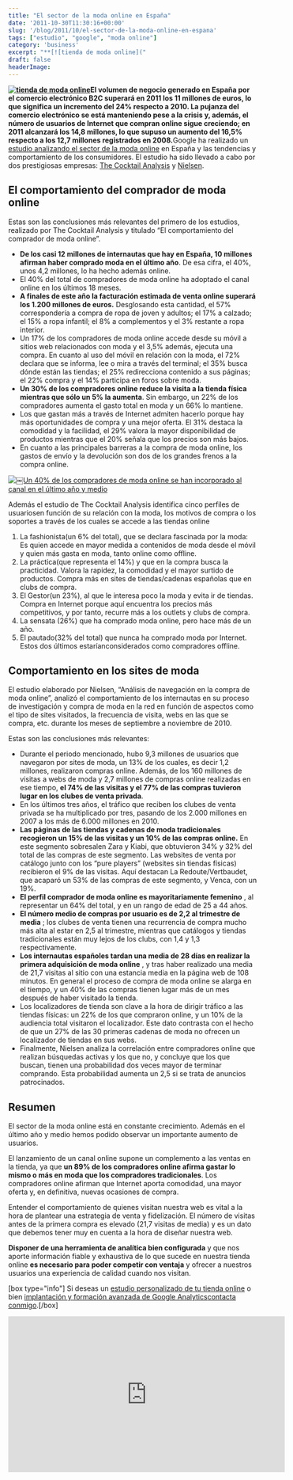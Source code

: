 ```yaml
---
title: "El sector de la moda online en España"
date: '2011-10-30T11:30:16+00:00'
slug: '/blog/2011/10/el-sector-de-la-moda-online-en-espana'
tags: ["estudio", "google", "moda online"]
category: 'business'
excerpt: "**[![tienda de moda online]("
draft: false
headerImage:
---
```

**[![tienda de moda online](http://static.squarespace.com/static/5303797ae4b0c6ad9e43f072/5303ce80e4b0400995a883d6/5303cf4ae4b0400995a88c07/1392758602897/las_celebrities_se_visten_de_venca.es_receta_main_landscape1.jpg?format=original "las\_celebrities\_se\_visten\_de\_venca.es")](http://static.squarespace.com/static/5303797ae4b0c6ad9e43f072/5303ce80e4b0400995a883d6/5303cf4ae4b0400995a88c07/1392758602897/las_celebrities_se_visten_de_venca.es_receta_main_landscape1.jpg?format=original)El volumen de negocio generado en España por el comercio electrónico B2C superará en 2011 los 11 millones de euros, lo que significa un incremento del 24% respecto a 2010. La pujanza del comercio electrónico se está manteniendo pese a la crisis y, además, el número de usuarios de Internet que compran online sigue creciendo; en 2011 alcanzará los 14,8 millones, lo que supuso un aumento del 16,5% respecto a los 12,7 millones registrados en 2008.**<!--more-->Google ha realizado un [estudio analizando el sector de la moda online](http://googleespana.blogspot.com/2011/10/asi-compran-moda-los-espanoles-en.html "asi compran moda los españoles") en España y las tendencias y comportamiento de los consumidores. El estudio ha sido llevado a cabo por dos prestigiosas empresas: [The Cocktail Analysis](http://static.squarespace.com/static/5303797ae4b0c6ad9e43f072/5303ce80e4b0400995a883d6/5303cf35e4b0400995a88b0c/1392758581676/?format=original "The Cocktail Analysis") y [Nielsen](http://es.nielsen.com/site/index.shtml).

## El comportamiento del comprador de moda online

Estas son las conclusiones más relevantes del primero de los estudios, realizado por The Cocktail Analysis y titulado “El comportamiento del comprador de moda online”.

- **De los casi 12 millones de internautas que hay en España, 10 millones afirman haber comprado moda en el último año**. De esa cifra, el 40%, unos 4,2 millones, lo ha hecho además online.
- El 40% del total de compradores de moda online ha adoptado el canal online en los últimos 18 meses.
- **A finales de este año la facturación estimada de venta online superará los 1.200 millones de euros.** Desglosando esta cantidad, el 57% correspondería a compra de ropa de joven y adultos; el 17% a calzado; el 15% a ropa infantil; el 8% a complementos y el 3% restante a ropa interior.
- Un 17% de los compradores de moda online accede desde su móvil a sitios web relacionados con moda y el 3,5% además, ejecuta una compra. En cuanto al uso del móvil en relación con la moda, el 72% declara que se informa, lee o mira a través del terminal; el 35% busca dónde están las tiendas; el 25% redirecciona contenido a sus páginas; el 22% compra y el 14% participa en foros sobre moda.
- **Un 30% de los compradores online reduce la visita a la tienda física mientras que sólo un 5% la aumenta**. Sin embargo, un 22% de los compradores aumenta el gasto total en moda y un 66% lo mantiene.
- Los que gastan más a través de Internet admiten hacerlo porque hay más oportunidades de compra y una mejor oferta. El 31% destaca la comodidad y la facilidad, el 29% valora la mayor disponibilidad de productos mientras que el 20% señala que los precios son más bajos.
- En cuanto a las principales barreras a la compra de moda online, los gastos de envío y la devolución son dos de los grandes frenos a la compra online.

[![￼Un 40% de los compradores de moda online se han incorporado al canal en el último año y medio](http://static.squarespace.com/static/5303797ae4b0c6ad9e43f072/5303ce80e4b0400995a883d6/5303cf4be4b0400995a88c0a/1392758603109/estudio_modal_online.jpg?format=original "estudio\_modal\_online")](http://static.squarespace.com/static/5303797ae4b0c6ad9e43f072/5303ce80e4b0400995a883d6/5303cf4be4b0400995a88c0a/1392758603109/estudio_modal_online.jpg?format=original)

Además el estudio de The Cocktail Analysis identifica cinco perfiles de usuariosen función de su relación con la moda, los motivos de compra o los soportes a través de los cuales se accede a las tiendas online

1. La fashionista(un 6% del total), que se declara fascinada por la moda: Es quien accede en mayor medida a contenidos de moda desde el móvil y quien más gasta en moda, tanto online como offline.
2. La práctica(que representa el 14%) y que en la compra busca la practicidad. Valora la rapidez, la comodidad y el mayor surtido de productos. Compra más en sites de tiendas/cadenas españolas que en clubs de compra.
3. El Gestor(un 23%), al que le interesa poco la moda y evita ir de tiendas. Compra en Internet porque aquí encuentra los precios más competitivos, y por tanto, recurre más a los outlets y clubs de compra.
4. La sensata (26%) que ha comprado moda online, pero hace más de un año.
5. El pautado(32% del total) que nunca ha comprado moda por Internet. Estos dos últimos estaríanconsiderados como compradores offline.

##  Comportamiento en los sites de moda

El estudio elaborado por Nielsen, “Análisis de navegación en la compra de moda online”, analizó el comportamiento de los internautas en su proceso de investigación y compra de moda en la red en función de aspectos como el tipo de sites visitados, la frecuencia de visita, webs en las que se compra, etc. durante los meses de septiembre a noviembre de 2010.

Estas son las conclusiones más relevantes:

- Durante el periodo mencionado, hubo 9,3 millones de usuarios que navegaron por sites de moda, un 13% de los cuales, es decir 1,2 millones, realizaron compras online. Además, de los 160 millones de visitas a webs de moda y 2,7 millones de compras online realizadas en ese tiempo, **el 74% de las visitas y el 77% de las compras tuvieron lugar en los clubes de venta privada**.
- En los últimos tres años, el tráfico que reciben los clubes de venta privada se ha multiplicado por tres, pasando de los 2.000 millones en 2007 a los más de 6.000 millones en 2010.
- **Las páginas de las tiendas y cadenas de moda tradicionales recogieron un 15% de las visitas y un 10% de las compras online.** En este segmento sobresalen Zara y Kiabi, que obtuvieron 34% y 32% del total de las compras de este segmento. Las websites de venta por catálogo junto con los “pure players” (websites sin tiendas físicas) recibieron el 9% de las visitas. Aquí destacan La Redoute/Vertbaudet, que acaparó un 53% de las compras de este segmento, y Venca, con un 19%.
- **El perfil comprador de moda online es mayoritariamente femenino** , al representar un 64% del total, y en un rango de edad de 25 a 44 años.
- **El número medio de compras por usuario es de 2,2 al trimestre de media** ; los clubes de venta tienen una recurrencia de compra mucho más alta al estar en 2,5 al trimestre, mientras que catálogos y tiendas tradicionales están muy lejos de los clubs, con 1,4 y 1,3 respectivamente.
- **Los internautas españoles tardan una media de 28 días en realizar la primera adquisición de moda online** , y tras haber realizado una media de 21,7 visitas al sitio con una estancia media en la página web de 108 minutos. En general el proceso de compra de moda online se alarga en el tiempo, y un 40% de las compras tienen lugar más de un mes después de haber visitado la tienda.
- Los localizadores de tienda son clave a la hora de dirigir tráfico a las tiendas físicas: un 22% de los que compraron online, y un 10% de la audiencia total visitaron el localizador. Este dato contrasta con el hecho de que un 27% de las 30 primeras cadenas de moda no ofrecen un localizador de tiendas en sus webs.
- Finalmente, Nielsen analiza la correlación entre compradores online que realizan búsquedas activas y los que no, y concluye que los que buscan, tienen una probabilidad dos veces mayor de terminar comprando. Esta probabilidad aumenta un 2,5 si se trata de anuncios patrocinados.

## Resumen

El sector de la moda online está en constante crecimiento. Además en el último año y medio hemos podido observar un importante aumento de usuarios.

El lanzamiento de un canal online supone un complemento a las ventas en la tienda, ya que **un 89% de los compradores online afirma gastar lo mismo o más en moda que los compradores tradicionales**. Los compradores online afirman que Internet aporta comodidad, una mayor oferta y, en definitiva, nuevas ocasiones de compra.

Entender el comportamiento de quienes visitan nuestra web es vital a la hora de plantear una estrategia de venta y fidelización. El número de visitas antes de la primera compra es elevado (21,7 visitas de media) y es un dato que debemos tener muy en cuenta a la hora de diseñar nuestra web.

**Disponer de una herramienta de analítica bien configurada** y que nos aporte información fiable y exhaustiva de lo que sucede en nuestra tienda online **es necesario para poder competir con ventaja** y ofrecer a nuestros usuarios una experiencia de calidad cuando nos visitan.

[box type="info"] Si deseas un [estudio personalizado de tu tienda online](http://static.squarespace.com/static/5303797ae4b0c6ad9e43f072/5303ce80e4b0400995a883d6/5303cf41e4b0400995a88b86/1392758593884/?format=original "Auditoría y análisis web") o bien [implantación y formación avanzada de Google Analytics](http://static.squarespace.com/static/5303797ae4b0c6ad9e43f072/5303ce80e4b0400995a883d6/5303cf4be4b0400995a88c0d/1392758603307/?format=original "Formación e implantación personalizada de Google Analytics")[contacta conmigo](http://static.squarespace.com/static/5303797ae4b0c6ad9e43f072/5303ce80e4b0400995a883d6/5303cf44e4b0400995a88ba5/1392758596086/?format=original "Jorge Alvarez analisis web comercio electrónico").[/box]

<iframe src="http://www.youtube.com/embed/vOt-xoywud4" frameborder="0" width="560" height="315"></iframe>
